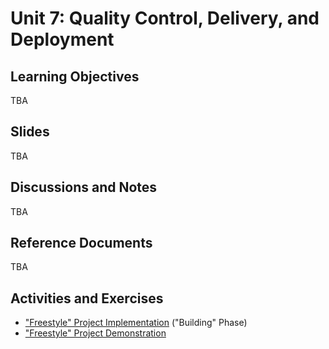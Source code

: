 

# Unit 7: Quality Control, Delivery, and Deployment

## Learning Objectives

TBA

## Slides

TBA

## Discussions and Notes

TBA

## Reference Documents

TBA

## Activities and Exercises

  + ["Freestyle" Project Implementation](/projects/freestyle/implementation.md) ("Building" Phase)
  + ["Freestyle" Project Demonstration](/projects/freestyle/demonstration.md)
